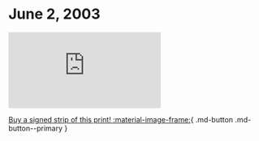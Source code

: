 # June 2, 2003

![](https://www.achewood.com/comic.php?date=06022003)

[Buy a signed strip of this print! :material-image-frame:](https://achewood-holiday-pop-up.myshopify.com/products/strip#06022003){ .md-button .md-button--primary }
